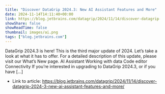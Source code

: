 ```yaml
---
title: "Discover DataGrip 2024.3: New AI Assistant Features and More"
date: 2024-11-14T14:11:40+00:00
link: https://blog.jetbrains.com/datagrip/2024/11/14/discover-datagrip-2024-3-new-ai-assistant-features-and-more/
showShare: false
showReadTime: false
thumbnail: images/ai.png
tags: ["blog.jetbrains.com"]
---
```

DataGrip 2024.3 is here! This is the third major update of 2024. Let’s take a look at what it has to offer. For a detailed description of this update, please visit our What’s New page. AI Assistant Working with data Code editor Connectivity If you’re interested in upgrading to DataGrip 2024.3, or if you have […]

- Link to article: https://blog.jetbrains.com/datagrip/2024/11/14/discover-datagrip-2024-3-new-ai-assistant-features-and-more/